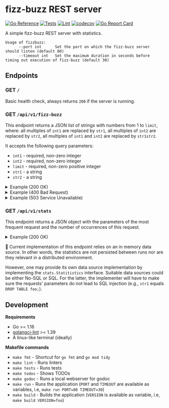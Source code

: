 # fizz-buzz REST server

[![Go Reference](https://pkg.go.dev/badge/github.com/gulien/fizz-buzz.svg)](https://pkg.go.dev/github.com/gulien/fizz-buzz)
[![Tests](https://github.com/gulien/fizz-buzz/actions/workflows/tests.yml/badge.svg)](https://github.com/gulien/fizz-buzz/actions/workflows/tests.yml)
[![Lint](https://github.com/gulien/fizz-buzz/actions/workflows/lint.yml/badge.svg)](https://github.com/gulien/fizz-buzz/actions/workflows/lint.yml)
[![codecov](https://codecov.io/gh/gulien/fizz-buzz/branch/master/graph/badge.svg?token=60U5BV3JM8)](https://codecov.io/gh/gulien/fizz-buzz)
[![Go Report Card](https://goreportcard.com/badge/github.com/gulien/fizz-buzz)](https://goreportcard.com/report/github.com/gulien/fizz-buzz)

A simple fizz-buzz REST server with statistics.

```
Usage of fizzbuzz:
      --port int      Set the port on which the fizz-buzz server should listen (default 80)
      --timeout int   Set the maximum duration in seconds before timing out execution of fizz-buzz (default 30)
```

## Endpoints
 
### GET `/`

Basic health check, always returns `200` if the server is running.

### GET `/api/v1/fizz-buzz`

This endpoint returns a JSON list of strings with numbers from 1 to `limit`, where: 
all multiples of `int1` are replaced by `str1`, all multiples of `int2` are replaced
by `str2`, all multiples of `int1` and `int2` are replaced by `str1str2`.

It accepts the following query parameters:

* `int1` - required, non-zero integer
* `int2` - required, non-zero integer
* `limit` - required, non-zero positive integer
* `str1` - a string
* `str2` - a string

<details>
    <summary>Example (200 OK)</summary>

`/api/v1/fizz-buzz?int1=2&int2=3&limit=10&str1=foo&str2=bar`

```json
["1","foo","bar","foo","5","foobar","7","foo","bar","foo"]
```
</details>

<details>
    <summary>Example (400 Bad Request)</summary>

`/api/v1/fizz-buzz?int1=2&int2=0&limit=10&str1=foo&str2=bar`

```json
{"message":"zero int1 and/or int2"}
```
</details>

<details>
    <summary>Example (503 Service Unavailable)</summary>

```json
{"message":"context deadline exceeded"}
```
</details>

### GET `/api/v1/stats`

This endpoint returns a JSON object with the parameters of the most frequent request and
the number of occurrences of this request.

<details>
    <summary>Example (200 OK)</summary>

`/api/v1/stats`

```json
{"count":10,"int1":"2","int2":"3","limit":"10","str1":"foo","str2":"bar"}
```
</details>
 
📣 Current implementation of this endpoint relies on an in memory data source.
In other words, the statistics are not persisted between runs nor are they relevant
in a distributed environment.

However, one may provide its own data source implementation by implementing the
`stats.Statitistics` interface. Suitable data sources could be either No-SQL or SQL.
For the latter, the implementer will have to make sure the requests' parameters do not
lead to SQL injection (e.g., `str1` equals `DROP TABLE foo;`).

## Development

**Requirements**

* Go >= 1.16
* [golangci-lint](https://golangci-lint.run/) >= 1.39
* A linux-like terminal (ideally)

**Makefile commands**

* `make fmt` - Shortcut for `go fmt` and `go mod tidy`
* `make lint` - Runs linters
* `make tests` - Runs tests
* `make todos` - Shows TODOs
* `make godoc` - Runs a local webserver for godoc
* `make run` - Runs the application (`PORT` and `TIMEOUT` are available as variables, i.e, `make run PORT=80 TIMEOUT=30`)
* `make build` - Builds the application (`VERSION` is available as variable, i.e, `make build VERSION=foo`)